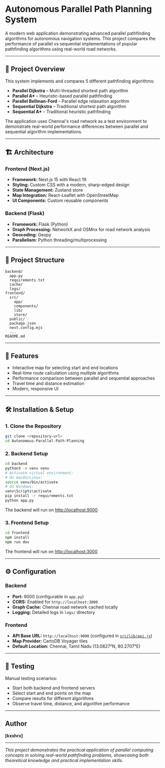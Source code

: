 # Autonomous Parallel Path Planning System

A modern web application demonstrating advanced parallel pathfinding algorithms for autonomous navigation systems. This project compares the performance of parallel vs sequential implementations of popular pathfinding algorithms using real-world road networks.

---

## 🎯 Project Overview

This system implements and compares 5 different pathfinding algorithms:

- **Parallel Dijkstra** – Multi-threaded shortest path algorithm
- **Parallel A\*** – Heuristic-based parallel pathfinding
- **Parallel Bellman-Ford** – Parallel edge relaxation algorithm
- **Sequential Dijkstra** – Traditional shortest path algorithm
- **Sequential A\*** – Traditional heuristic pathfinding

The application uses Chennai's road network as a test environment to demonstrate real-world performance differences between parallel and sequential algorithm implementations.

---

## 🏗️ Architecture

### Frontend (Next.js)
- **Framework:** Next.js 15 with React 19
- **Styling:** Custom CSS with a modern, sharp-edged design
- **State Management:** Zustand store
- **Map Integration:** React-Leaflet with OpenStreetMap
- **UI Components:** Custom reusable components

### Backend (Flask)
- **Framework:** Flask (Python)
- **Graph Processing:** NetworkX and OSMnx for road network analysis
- **Geocoding:** Geopy
- **Parallelism:** Python threading/multiprocessing

---

## 📁 Project Structure

```
backend/
  app.py
  requirements.txt
  cache/
  logs/
frontend/
  src/
    app/
    components/
    lib/
    store/
  public/
  package.json
  next.config.mjs
  ...
README.md
```

---

## 🚀 Features

- Interactive map for selecting start and end locations
- Real-time route calculation using multiple algorithms
- Performance comparison between parallel and sequential approaches
- Travel time and distance estimation
- Modern, responsive UI

---

## 🛠️ Installation & Setup

### 1. Clone the Repository

```sh
git clone <repository-url>
cd Autonomous-Parallel-Path-Planning
```

### 2. Backend Setup

```sh
cd backend
python3 -m venv venv
# Activate virtual environment:
# On macOS/Linux:
source venv/bin/activate
# On Windows:
venv\Scripts\activate
pip install -r requirements.txt
python app.py
```
The backend will run on [http://localhost:9000](http://localhost:9000)

### 3. Frontend Setup

```sh
cd frontend
npm install
npm run dev
```
The frontend will run on [http://localhost:3000](http://localhost:3000)

---

## ⚙️ Configuration

### Backend
- **Port:** 9000 (configurable in `app.py`)
- **CORS:** Enabled for `http://localhost:3000`
- **Graph Cache:** Chennai road network cached locally
- **Logging:** Detailed logs in `logs/` directory

### Frontend
- **API Base URL:** `http://localhost:9000` (configured in [`src/lib/api.js`](frontend/src/lib/api.js))
- **Map Provider:** CartoDB Voyager tiles
- **Default Location:** Chennai, Tamil Nadu (13.0827°N, 80.2707°E)

---

## 🧪 Testing

Manual testing scenarios:
- Start both backend and frontend servers
- Select start and end points on the map
- Compare results for different algorithms
- Observe travel time, distance, and algorithm performance

---

## Author

**[kxshrx]**  


---

*This project demonstrates the practical application of parallel computing concepts in solving real-world pathfinding problems, showcasing both theoretical knowledge and practical implementation skills.*